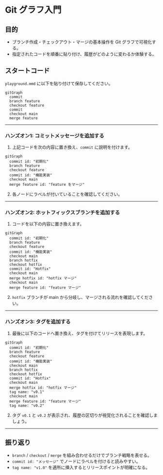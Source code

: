 # Git グラフ入門

## 目的
- ブランチ作成・チェックアウト・マージの基本操作を Git グラフで可視化する。
- 指定されたコードを順番に貼り付け、履歴がどのように変わるか体験する。

## スタートコード
`playground.mmd` に以下を貼り付けて保存してください。

```mermaid
gitGraph
  commit
  branch feature
  checkout feature
  commit
  checkout main
  merge feature
```

---

### ハンズオン1: コミットメッセージを追加する
1. 上記コードを次の内容に置き換え、`commit` に説明を付けます。

```mermaid
gitGraph
  commit id: "初期化"
  branch feature
  checkout feature
  commit id: "機能実装"
  checkout main
  merge feature id: "feature をマージ"
```

2. 各ノードにラベルが付いていることを確認してください。

---

### ハンズオン2: ホットフィックスブランチを追加する
1. コードを以下の内容に置き換えます。

```mermaid
gitGraph
  commit id: "初期化"
  branch feature
  checkout feature
  commit id: "機能実装"
  checkout main
  branch hotfix
  checkout hotfix
  commit id: "Hotfix"
  checkout main
  merge hotfix id: "hotfix マージ"
  checkout main
  merge feature id: "feature マージ"
```

2. `hotfix` ブランチが main から分岐し、マージされる流れを確認してください。

---

### ハンズオン3: タグを追加する
1. 最後に以下のコードへ置き換え、タグを付けてリリースを表現します。

```mermaid
gitGraph
  commit id: "初期化"
  branch feature
  checkout feature
  commit id: "機能実装"
  checkout main
  branch hotfix
  checkout hotfix
  commit id: "Hotfix"
  checkout main
  merge hotfix id: "hotfix マージ"
  tag name: "v0.1"
  checkout main
  merge feature id: "feature マージ"
  tag name: "v0.2"
```

2. タグ `v0.1` と `v0.2` が表示され、履歴の区切りが視覚化されることを確認しましょう。

---

## 振り返り
- `branch` / `checkout` / `merge` を組み合わせるだけでブランチ戦略を表せる。
- `commit id: "メッセージ"` でノードにラベルを付けると読みやすい。
- `tag name: "v1.0"` を適所に挿入するとリリースポイントが明確になる。
